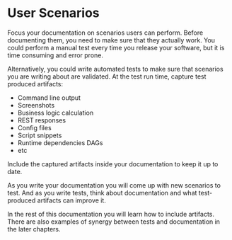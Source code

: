 # User Scenarios

Focus your documentation on scenarios users can perform.
Before documenting them, you need to make sure that they actually work.
You could perform a manual test every time you release your software, but it is time consuming and error prone.

Alternatively, you could write automated tests to make sure that scenarios you are writing about are validated.
At the test run time, capture test produced artifacts:
* Command line output
* Screenshots
* Business logic calculation
* REST responses
* Config files
* Script snippets
* Runtime dependencies DAGs
* etc

Include the captured artifacts inside your documentation to keep it up to date.

As you write your documentation you will come up with new scenarios to test. And as you write tests, think about documentation
and what test-produced artifacts can improve it.

In the rest of this documentation you will learn how to include artifacts.
There are also examples of synergy between tests and documentation in the later chapters.
